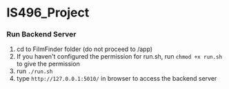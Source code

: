 # IS496_Project
### Run Backend Server
1. cd to FilmFinder folder (do not proceed to /app)
2. If you haven't configured the permission for run.sh, run ```chmod +x run.sh``` to give the permission
2. run ```./run.sh```
3. type ```http://127.0.0.1:5010/``` in browser to access the backend server